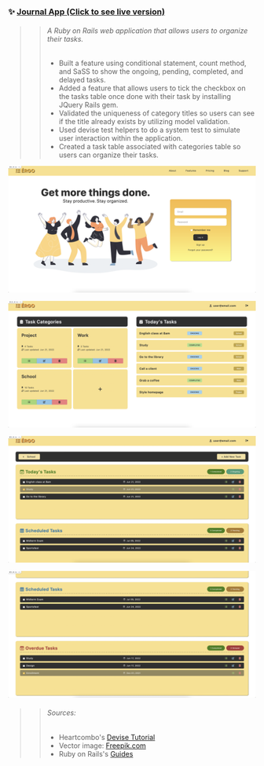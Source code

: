 ### ✨ [Journal App (Click to see live version)](https://ergo-journal-app.herokuapp.com/)

>> ###### *A Ruby on Rails web application that allows users to organize their tasks.*
>> - Built a feature using conditional statement, count method, and SaSS to show the ongoing, pending, completed, and delayed tasks.
>> - Added a feature that allows users to tick the checkbox on the tasks table once done with their task by installing JQuery Rails gem.
>> - Validated the uniqueness of category titles so users can see if the title already exists by utilizing model validation.
>> - Used devise test helpers to do a system test to simulate user interaction within the application.
>> - Created a task table associated with categories table so users can organize their tasks.

![Log In Page](app/assets/images/login.png)

![Categories Page](app/assets/images/index.png)

![Tasks Page](app/assets/images/tasks1.png)

![Tasks Page](app/assets/images/tasks2.png) 

>> ###### Sources:
>> - Heartcombo's [Devise Tutorial](https://github.com/heartcombo/devise)
>> - Vector image: [Freepik.com](https://www.freepik.com/free-vector/team-happy-office-workers-celebrating-professional-victory_19216895.htm#page=2&query=happy%20office%20worker%20vector&position=4&from_view=search)
>> - Ruby on Rails's [Guides](https://guides.rubyonrails.org/v6.1/)
